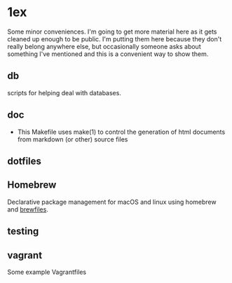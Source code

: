 1ex
===

Some minor conveniences. I'm going to get more material here as it gets cleaned up enough to be public. I'm putting them here because they don't really belong anywhere else, but occasionally someone asks about something I've mentioned and this is a convenient way to show them.

## db

scripts for helping deal with databases.

## doc

* This Makefile uses make(1) to control the generation of html documents from markdown (or other) source files

## dotfiles

## Homebrew

Declarative package management for macOS and linux using homebrew and [brewfiles](./Homebrew).

## testing

## vagrant

Some example Vagrantfiles
